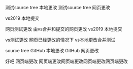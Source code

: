 测试source tree 本地更改
测试source tree 网页更改

vs2019 本地提交 

网页测试更改 由vs合并和提交的网页更改
vs2019 本地提交 


vs测试更改 网页已经更改的情况下 vs本地更改合并测试 

source tree 
GitHub 本地更改
GitHub 网页更改

好吧
网页端更改
  网页端更改网页端更改网页端更改网页端更改
